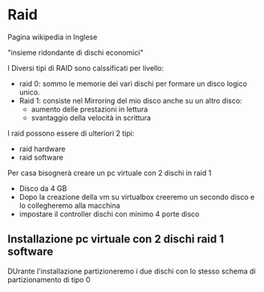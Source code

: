 # Raid

Pagina wikipedia in Inglese

"insieme ridondante di dischi economici"

I Diversi tipi di RAID sono calssificati per livello:
- raid 0: sommo le memorie dei vari dischi per formare un disco logico unico.
- Raid 1: consiste nel Mirroring del mio disco anche su un altro disco:
	- aumento delle prestazioni in lettura
	- svantaggio della velocità in scrittura

I raid possono essere di ulteriori 2 tipi:
- raid hardware
- raid software

Per casa bisognerà creare un pc virtuale con 2 dischi in raid 1

- Disco da 4 GB
- Dopo la creazione della vm su virtualbox creeremo un secondo disco e lo collegheremo alla macchina
- impostare il controller dischi con minimo 4 porte disco

## Installazione pc virtuale con 2 dischi raid 1 software

DUrante l'installazione partizioneremo i due dischi con lo stesso schema di partizionamento di tipo 0
<!--stackedit_data:
eyJoaXN0b3J5IjpbOTc5MTAyNzYzLDkyMzkxMjE1MywxNDkwND
k4MTgxLDEzNjE2ODkyNzcsLTkxMjA4MDIwN119
-->